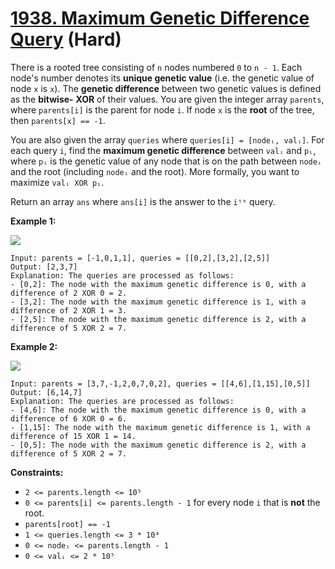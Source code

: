 # [1938. Maximum Genetic Difference Query][link] (Hard)

[link]: https://leetcode.com/problems/maximum-genetic-difference-query/

There is a rooted tree consisting of `n` nodes numbered `0` to `n - 1`. Each node's number denotes
its **unique genetic value** (i.e. the genetic value of node `x` is `x`). The **genetic difference**
between two genetic values is defined as the **bitwise-** **XOR** of their values. You are given the
integer array `parents`, where `parents[i]` is the parent for node `i`. If node `x` is the **root**
of the tree, then `parents[x] == -1`.

You are also given the array `queries` where `queries[i] = [nodeᵢ, valᵢ]`. For each query `i`, find
the **maximum genetic difference** between `valᵢ` and `pᵢ`, where `pᵢ` is the genetic value of any
node that is on the path between `nodeᵢ` and the root (including `nodeᵢ` and the root). More
formally, you want to maximize `valᵢ XOR pᵢ`.

Return an array  `ans` where  `ans[i]` is the answer to the  `iᵗʰ` query.

**Example 1:**

![](https://assets.leetcode.com/uploads/2021/06/29/c1.png)

```
Input: parents = [-1,0,1,1], queries = [[0,2],[3,2],[2,5]]
Output: [2,3,7]
Explanation: The queries are processed as follows:
- [0,2]: The node with the maximum genetic difference is 0, with a difference of 2 XOR 0 = 2.
- [3,2]: The node with the maximum genetic difference is 1, with a difference of 2 XOR 1 = 3.
- [2,5]: The node with the maximum genetic difference is 2, with a difference of 5 XOR 2 = 7.
```

**Example 2:**

![](https://assets.leetcode.com/uploads/2021/06/29/c2.png)

```
Input: parents = [3,7,-1,2,0,7,0,2], queries = [[4,6],[1,15],[0,5]]
Output: [6,14,7]
Explanation: The queries are processed as follows:
- [4,6]: The node with the maximum genetic difference is 0, with a difference of 6 XOR 0 = 6.
- [1,15]: The node with the maximum genetic difference is 1, with a difference of 15 XOR 1 = 14.
- [0,5]: The node with the maximum genetic difference is 2, with a difference of 5 XOR 2 = 7.
```

**Constraints:**

- `2 <= parents.length <= 10⁵`
- `0 <= parents[i] <= parents.length - 1` for every node `i` that is **not** the root.
- `parents[root] == -1`
- `1 <= queries.length <= 3 * 10⁴`
- `0 <= nodeᵢ <= parents.length - 1`
- `0 <= valᵢ <= 2 * 10⁵`
